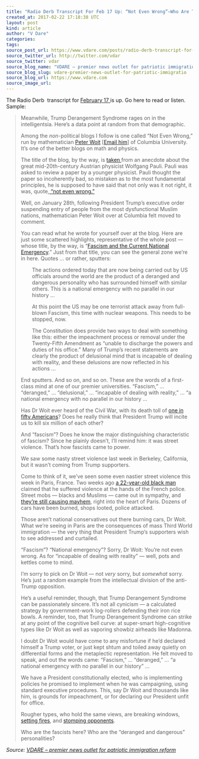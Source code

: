 ```yaml
---
title: "Radio Derb Transcript For Feb 17 Up: “Not Even Wrong”–Who Are The Fascists Here?"
created_at: 2017-02-22 17:18:38 UTC
layout: post
kind: article
author: "V Dare"
categories: 
tags: 
source_post_url: https://www.vdare.com/posts/radio-derb-transcript-for-feb-17-up-not-even-wrong-who-are-the-fascists-here
source_twitter_url: http://twitter.com/vdar
source_twitter: vdar
source_blog_name: "VDARE – premier news outlet for patriotic immigration reform"
source_blog_slug: vdare-premier-news-outlet-for-patriotic-immigratio
source_blog_url: https://www.vdare.com
source_image_url: 
---
```

<div class="pf-content"><p>The Radio Derb  transcript for <a href="http://www.vdare.com/radios/radio-derb-february-17th">February 17 </a>is up. Go here to read or listen. Sample:</p>
<blockquote><p>Meanwhile, Trump Derangement Syndrome rages on in the intelligentsia. Here’s a data point at random from that demographic.</p>
<p>Among the <em>non</em>-political blogs I follow is one called “Not Even Wrong,” run by mathematician <a href="http://www.math.columbia.edu/%7Ewoit/">Peter Woit</a> [<a href="mailto:woit@math.columbia.edu">Email him</a>] of Columbia University. It’s one of the better blogs on math and physics.</p>
<p>The title of the blog, by the way, is <a href="http://www.math.columbia.edu/~woit/wordpress/?p=271">taken </a>from an anecdote about the great mid-20th-century Austrian physicist Wolfgang Pauli. Pauli was asked to review a paper by a younger physicist. Pauli thought the paper so incoherently bad, so mistaken as to the most fundamental principles, he is supposed to have said that not only was it not right, it was, quote,<a href="https://www.theguardian.com/science/2005/sep/19/ideas.g2"> “not even wrong.”</a></p>
<p>Well, on January 28th, following President Trump’s executive order suspending entry of people from the most dysfunctional Muslim nations, mathematician Peter Woit over at Columbia felt moved to comment.</p>
<p>You can read what he wrote for yourself over at the blog. Here are just some scattered highlights, representative of the whole post — whose title, by the way, is “<a href="http://www.math.columbia.edu/%7Ewoit/wordpress/?p=9076">Fascism and the Current National Emergency</a>.” Just from that title, you can see the general zone we’re in here. Quotes … or rather, sputters:</p>
<p style="padding-left: 30px;">The actions ordered today that are now being carried out by US officials around the world are the product of a deranged and dangerous personality who has surrounded himself with similar others. This is a national emergency with no parallel in our history …</p>
<p style="padding-left: 30px;">At this point the US may be one terrorist attack away from full-blown Fascism, this time with nuclear weapons. This needs to be stopped, now.</p>
<p style="padding-left: 30px;">The Constitution does provide two ways to deal with something like this: either the impeachment process or removal under the Twenty-Fifth Amendment as “unable to discharge the powers and duties of his office.” Many of Trump’s recent statements are clearly the product of delusional mind that is incapable of dealing with reality, and these delusions are now reflected in his actions …</p>
<p>End sputters. And so on, and so on. These are the words of a first-class mind at one of our premier universities. “Fascism,” … “deranged,” … “delusional,” … “incapable of dealing with reality,” … “a national emergency with no parallel in our history …</p>
<p>Has Dr Woit ever heard of the Civil War, with its death toll of <a href="http://www.civil-war.net/pages/1860_census.html">one in fifty Americans</a>? Does he really think that President Trump will incite us to kill six million of each other?</p><!-- TAG START { player: "7518-804336-VDare - Outstream - Rev", owner: "ONE Video by AOL", for: "ONE Video by AOL" - BEINJS } --><div id="57966237cc52c74a5e1363c4" class="vdb_player vdb_57966237cc52c74a5e1363c456bcd17ce4b018167fea5539">    <script type="text/javascript" src="//delivery.vidible.tv/jsonp/pid=57966237cc52c74a5e1363c4/56bcd17ce4b018167fea5539_bein.js"></script></div><!-- TAG END { date: 07/25/16 } -->
<p>And “fascism”? Does he know the major distinguishing characteristic of fascism? Since he plainly doesn’t, I’ll remind him: it was street violence. That’s how fascists came to power.</p>
<p>We saw some nasty street violence last week in Berkeley, California, but it wasn’t coming from Trump supporters.</p>
<p>Come to think of it, we’ve seen some even nastier street violence this week in Paris, France. Two weeks ago <a href="http://www.dailymail.co.uk/news/article-4234000/French-man-baton-raped-police-leaves-hospital.html">a 22-year-old black man</a> claimed that he suffered violence at the hands of the French police. Street mobs — blacks and Muslims — came out in sympathy, and <a href="http://www.wnd.com/2017/02/french-police-flee-armed-mob-riots-spread-to-paris-center/">they’re still causing mayhem</a>, right into the heart of Paris. Dozens of cars have been burned, shops looted, police attacked.</p>
<p>Those aren’t national conservatives out there burning cars, Dr Woit. What we’re seeing in Paris are the consequences of mass Third World immigration — the very thing that President Trump’s supporters wish to see addressed and curtailed.</p>
<p>“Fascism”? “National emergency”? Sorry, Dr Woit: You’re not even wrong. As for “incapable of dealing with reality” — well, pots and kettles come to mind.</p>
<p>I’m sorry to pick on Dr Woit — not <em>very</em> sorry, but <em>somewhat</em> sorry. He’s just a random example from the intellectual division of the anti-Trump opposition.</p>
<p>He’s a useful reminder, though, that Trump Derangement Syndrome can be passionately sincere. It’s not all cynicism — a calculated strategy by government-work log-rollers defending their iron rice bowls. A reminder, too, that Trump Derangement Syndrome can strike at any point of the cognitive bell curve: at super-smart high-cognitive types like Dr Woit as well as vaporing showbiz airheads like Madonna.</p>
<p>I doubt Dr Woit would have come to any misfortune if he’d declared himself a Trump voter, or just kept shtum and toiled away quietly on differential forms and the metaplectic representation. He felt moved to speak, and out the words came: “Fascism,” … “deranged,” … “a national emergency with no parallel in our history” …</p>
<p>We have a President constitutionally elected, who is implementing policies he promised to implement when he was campaigning, using standard executive procedures. This, say Dr Woit and thousands like him, is grounds for impeachment, or for declaring our President unfit for office.</p>
<p>Rougher types, who hold the same views, are breaking windows, <a href="http://www.cnn.com/2017/02/01/us/milo-yiannopoulos-berkeley/">setting fires</a>, and <a href="http://www.breitbart.com/video/2017/01/31/trump-supporter-knocked-unconscious-by-protester-at-portland-international-airport/">stomping opponents</a>.</p>
<p>Who are the fascists here? Who are the “deranged and dangerous” personalities?</p></blockquote>
</div><div class="">
    <i>Source: <a href="https://www.vdare.com">VDARE – premier news outlet for patriotic immigration reform</a></i>
</div>
